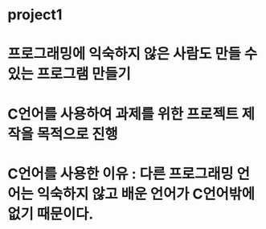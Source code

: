 # project1
# 프로그래밍에 익숙하지 않은 사람도 만들 수 있는 프로그램 만들기
# C언어를 사용하여 과제를 위한 프로젝트 제작을 목적으로 진행
# C언어를 사용한 이유 : 다른 프로그래밍 언어는 익숙하지 않고 배운 언어가 C언어밖에 없기 때문이다.
